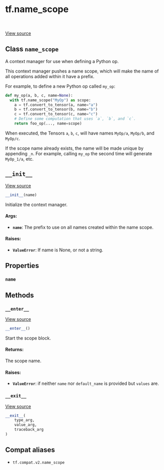<div itemscope itemtype="http://developers.google.com/ReferenceObject">
<meta itemprop="name" content="tf.name_scope" />
<meta itemprop="path" content="Stable" />
<meta itemprop="property" content="name"/>
<meta itemprop="property" content="__enter__"/>
<meta itemprop="property" content="__exit__"/>
<meta itemprop="property" content="__init__"/>
</div>

# tf.name_scope

<!-- Insert buttons and diff -->

<table class="tfo-notebook-buttons tfo-api" align="left">
</table>

<a target="_blank" href="/code/stable/tensorflow/python/framework/ops.py">View source</a>



## Class `name_scope`

A context manager for use when defining a Python op.



<!-- Placeholder for "Used in" -->

This context manager pushes a name scope, which will make the name of all
operations added within it have a prefix.

For example, to define a new Python op called `my_op`:

```python
def my_op(a, b, c, name=None):
  with tf.name_scope("MyOp") as scope:
    a = tf.convert_to_tensor(a, name="a")
    b = tf.convert_to_tensor(b, name="b")
    c = tf.convert_to_tensor(c, name="c")
    # Define some computation that uses `a`, `b`, and `c`.
    return foo_op(..., name=scope)
```

When executed, the Tensors `a`, `b`, `c`, will have names `MyOp/a`, `MyOp/b`,
and `MyOp/c`.

If the scope name already exists, the name will be made unique by appending
`_n`. For example, calling `my_op` the second time will generate `MyOp_1/a`,
etc.

<h2 id="__init__"><code>__init__</code></h2>

<a target="_blank" href="/code/stable/tensorflow/python/framework/ops.py">View source</a>

``` python
__init__(name)
```

Initialize the context manager.


#### Args:


* <b>`name`</b>: The prefix to use on all names created within the name scope.


#### Raises:


* <b>`ValueError`</b>: If name is None, or not a string.



## Properties

<h3 id="name"><code>name</code></h3>






## Methods

<h3 id="__enter__"><code>__enter__</code></h3>

<a target="_blank" href="/code/stable/tensorflow/python/framework/ops.py">View source</a>

``` python
__enter__()
```

Start the scope block.


#### Returns:

The scope name.



#### Raises:


* <b>`ValueError`</b>: if neither `name` nor `default_name` is provided
  but `values` are.

<h3 id="__exit__"><code>__exit__</code></h3>

<a target="_blank" href="/code/stable/tensorflow/python/framework/ops.py">View source</a>

``` python
__exit__(
    type_arg,
    value_arg,
    traceback_arg
)
```








## Compat aliases

* `tf.compat.v2.name_scope`

